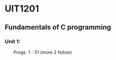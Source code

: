 # UIT1201
## Fundamentals of C programming
### Unit 1:
&nbsp;&nbsp;&nbsp;&nbsp;&nbsp;&nbsp; Progs. 1 - 51 (more 2 follow)
